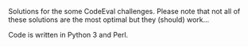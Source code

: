Solutions for the some CodeEval challenges. Please note that not all of these solutions are the most optimal but they (should) work...

Code is written in Python 3 and Perl.
